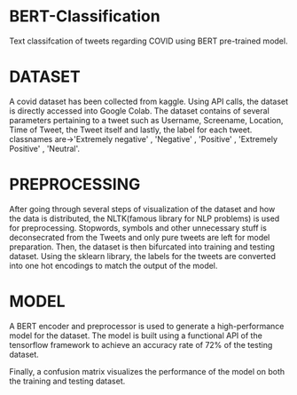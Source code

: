 # BERT-Classification
Text classifcation of tweets regarding COVID using BERT pre-trained model.

# DATASET
 A covid dataset has been collected from kaggle.
 Using API calls, the dataset is directly accessed into Google Colab.
 The dataset contains of several parameters pertaining to a tweet such as Username, Screename, Location, Time of Tweet, the Tweet itself and lastly, the label for each tweet.
 classnames are->'Extremely negative' , 'Negative' , 'Positive' , 'Extremely Positive' , 'Neutral'.


# PREPROCESSING
After going through several steps of visualization of the dataset and how the data is distributed, the NLTK(famous library for NLP problems) is used for preprocessing.
Stopwords, symbols and other unnecessary stuff is deconsecrated from the Tweets and only pure tweets are left for model preparation.
Then, the dataset is then bifurcated into training and testing dataset. 
Using the sklearn library, the labels for the tweets are converted into one hot encodings to match the output of the model.

# MODEL
A BERT encoder and preprocessor is used to generate a high-performance model for the dataset.
The model is built using a functional API of the tensorflow framework to achieve an accuracy rate of 72% of the testing dataset.


Finally, a confusion matrix visualizes the performance of the model on both the training and testing dataset.

